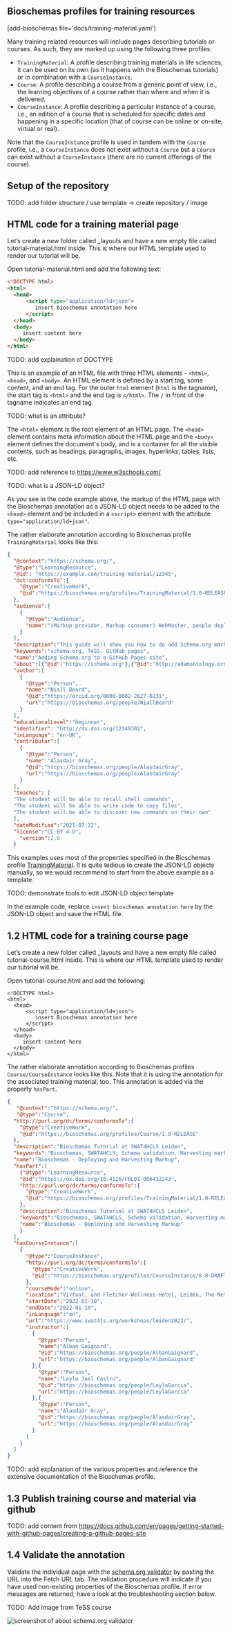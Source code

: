 ## Bioschemas profiles for training resources

[add-bioschemas file='docs/training-material.yaml']

Many training related resources will include pages describing tutorials or courses. As such, they are marked up using the following three profiles:

- `TrainingMaterial`: A profile describing training materials in life sciences, it can be used on its own (as it happens with the Bioschemas tutorials) or in combination with a `CourseInstance`.
- `Course`: A profile describing a course from a generic point of view, i.e., the learning objectives of a course rather than where and when it is delivered.
- `CourseInstance`: A profile describing a particular instance of a course, i.e., an edition of a course that is scheduled for specific dates and happening in a specific location (that of course can be online or on-site, virtual or real).

Note that the `CourseInstance` profile is used in tandem with the `Course` profile, i.e., a `CourseInstance` does not exist without a `Course` but a `Course` can exist without a `CourseInstance` (there are no current offerings of the course).

## Setup of the repository

TODO: add folder structure / use template -> create repository / image

## HTML code for a training material page

Let’s create a new folder called _layouts and have a new empty file called tutorial-material.html inside. This is where our HTML template used to render our tutorial will be.

Open tutorial-material.html and add the following text:

```html
<!DOCTYPE html>
<html>
  <head>
      <script type="application/ld+json">
         insert bioschemas annotation here
      </script>
  </head>
  <body>
     insert content here
  </body>
</html>
```
TODO: add explaination of DOCTYPE

This is an example of an HTML file with three HTML elements - `<html>`, `<head>`, and `<body>`. An HTML element is defined by a start tag, some content, and an end tag. For the outer `html` element (`html` is the tagname), the start tag is `<html>` and the end tag is `</html>`. The `/` in front of the tagname indicates an end tag. 

TODO: what is an attribute?

The `<html>` element is the root element of an HTML page. The `<head>` element contains meta information about the HTML page and the `<body>` element defines the document's body, and is a container for all the visible contents, such as headings, paragraphs, images, hyperlinks, tables, lists, etc.

TODO: add reference to https://www.w3schools.com/

TODO: what is a JSON-LD object?

As you see in the code example above, the markup of the HTML page with the Bioschemas annotation as a JSON-LD object needs to be added to the `<head>` element and be included in a `<script>` element with the attribute `type="application/ld+json"`.

The rather elaborate annotation according to Bioschemas profile `TrainingMaterial` looks like this:

```json
{
  "@context":"https://schema.org/",
  "@type":"LearningResource",
  "@id": "https://example.com/training-material/12345",
  "dct:conformsTo":{
    "@type":"CreativeWork",
    "@id":"https://bioschemas.org/profiles/TrainingMaterial/1.0-RELEASE"
  },
  "audience":[
    {
      "@type":"Audience",
      "name":"(Markup provider, Markup consumer) WebMaster, people deploying GitHub pages"
    }
  ],
  "description":"This guide will show you how to do add Schema.org markup to a GitHub Pages site.",
  "keywords":"schema.org, TeSS, GitHub pages",
  "name":"Adding Schema.org to a GitHub Pages site",
  "about":[{"@id":"https://schema.org"},{"@id":"http://edamontology.org/topic_0089"}],
  "author":[
    {
      "@type":"Person",
      "name":"Niall Beard",
      "@id":"https://orcid.org/0000-0002-2627-0231",
      "url":"https://bioschemas.org/people/NiallBeard"
    }
  ],
  "educationalLevel":"beginner",
  "identifier": "http://dx.doi.org/12349302",
  "inLanguage": "en-UK",
  "contributor":[
    {
      "@type":"Person",
      "name":"Alasdair Gray",
      "@id":"https://bioschemas.org/people/AlasdairGray",
      "url":"https://bioschemas.org/people/AlasdairGray"
    }
  ],
  "teaches": [
  "The student will be able to recall shell commands", 
  "The student will be able to write code to copy files", 
  "The student will be able to discover new commands on their own"
  ],
  "dateModified":"2021-07-22",
  "license":"CC-BY 4.0",
    "version":2.0
  }
```
This examples uses most of the properties specified in the Bioschemas profile [TrainingMaterial](https://bioschemas.org/profiles/TrainingMaterial/1.0-RELEASE). It is quite tedious to create the JSON-LD objects manually, so we would recommend to start from the above example as a template.

TODO: demonstrate tools to edit JSON-LD object template

In the example code, replace `insert bioschemas annotation here` by the JSON-LD object and save the HTML file.

## 1.2 HTML code for a training course page
Let’s create a new folder called _layouts and have a new empty file called tutorial-course.html inside. This is where our HTML template used to render our tutorial will be.

Open tutorial-course.html and add the following:

```
<!DOCTYPE html>
<html>
  <head>
      <script type="application/ld+json">
         insert Bioschemas annotation here
      </script>
  </head>
  <body>
     insert content here
  </body>
</html>
```
The rather elaborate annotation according to Bioschemas profiles `Course/CourseInstance` looks like this. Note that it is using the annotation for the associated training material, too. This annotation is added via the property `hasPart`.

```json
{
   "@context":"https://schema.org/",
   "@type":"Course",
  "http://purl.org/dc/terms/conformsTo":{
    "@type":"CreativeWork",
    "@id":"https://bioschemas.org/profiles/Course/1.0-RELEASE"
  },
  "description":"Bioschemas Tutorial at SWAT4HCLS Leiden",
  "keywords":"Bioschemas, SWAT4HCLS, Schema validation, Harvesting markup, Deploying markup",
  "name":"Bioschemas - Deploying and Harvesting Markup",
  "hasPart":[
    {"@type":"LearningResource",
    "@id":"https://dx.doi.org/10.4126/FRL01-006432243",
    "http://purl.org/dc/terms/conformsTo":{
      "@type":"CreativeWork",
      "@id":"https://bioschemas.org/profiles/TrainingMaterial/1.0-RELEASE"
    },
    "description":"Bioschemas Tutorial at SWAT4HCLS Leiden",
    "keywords":"Bioschemas, SWAT4HCLS, Schema validation, Harvesting markup, Deploying markup",
    "name":"Bioschemas - Deploying and Harvesting Markup"
    }
  ],
  "hasCourseInstance":[
    {
      "@type":"CourseInstance",
      "http://purl.org/dc/terms/conformsTo":{
        "@type":"CreativeWork",
        "@id":"https://bioschemas.org/profiles/CourseInstance/0.8-DRAFT-2020_10_06"
      },
      "courseMode":"online",
      "location":"Virtual, and Fletcher Wellness-Hotel, Leiden, The Netherlands",
      "startDate":"2022-01-10",
      "endDate":"2022-01-10",
      "inLanguage":"en",
      "url":"https://www.swat4ls.org/workshops/leiden2022/",
      "instructor":[
        {
          "@type":"Person",
          "name":"Alban Gaignard",
          "@id":"https://bioschemas.org/people/AlbanGaignard",
          "url":"https://bioschemas.org/people/AlbanGaignard"
        },{
          "@type":"Person",
          "name":"Leyla Jael Castro",
          "@id":"https://bioschemas.org/people/LeylaGarcia",
          "url":"https://bioschemas.org/people/LeylaGarcia"
        },{
          "@type":"Person",
          "name":"Alasdair Gray",
          "@id":"https://bioschemas.org/people/AlasdairGray",
          "url":"https://bioschemas.org/people/AlasdairGray"
        }
      ]
    }
  ]
}
```

TODO: add explanation of the various properties and reference the extensive documentation of the Bioschemas profile.

## 1.3 Publish training course and material via github

TODO: add content from https://docs.github.com/en/pages/getting-started-with-github-pages/creating-a-github-pages-site

## 1.4 Validate the annotation

Validate the individual page with the [schema.org validator](https://validator.schema.org/) by pasting the URL into the Fetch URL tab. The validation procedure will indicate if you have used non-existing properties of the Bioschemas profile. If error messages are returned, have a look at the troubleshooting section below.

TODO: Add image from TeSS course

![screenshot of about schema.org validator](./../assets/images/b369eIQ.png)


